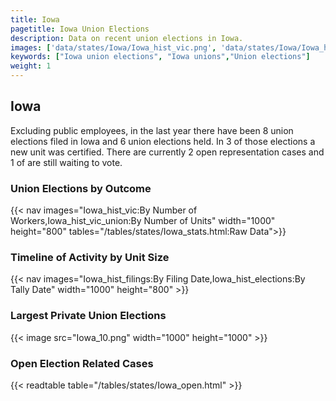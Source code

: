 ```yaml
---
title: Iowa
pagetitle: Iowa Union Elections
description: Data on recent union elections in Iowa.
images: ['data/states/Iowa/Iowa_hist_vic.png', 'data/states/Iowa/Iowa_hist_size.png', 'data/states/Iowa/Iowa_10.png']
keywords: ["Iowa union elections", "Iowa unions","Union elections"]
weight: 1
---
```

##  Iowa

Excluding public employees, in the last year there have been 8 union elections filed in Iowa and 6 union elections held. In 3 of those elections a new unit was certified. There are currently 2 open representation cases and 1 of are still waiting to vote.

### Union Elections by Outcome
{{< nav images="Iowa_hist_vic:By Number of Workers,Iowa_hist_vic_union:By Number of Units" width="1000" height="800" tables="/tables/states/Iowa_stats.html:Raw Data">}}

### Timeline of Activity by Unit Size
{{< nav images="Iowa_hist_filings:By Filing Date,Iowa_hist_elections:By Tally Date" width="1000" height="800" >}}

### Largest Private Union Elections
{{< image src="Iowa_10.png" width="1000" height="1000"  >}}

### Open Election Related Cases
{{< readtable table="/tables/states/Iowa_open.html" >}}

